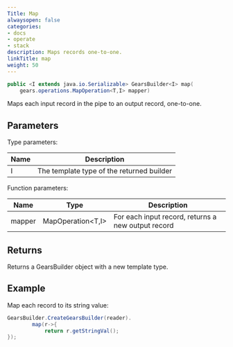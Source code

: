 ```yaml
---
Title: Map
alwaysopen: false
categories:
- docs
- operate
- stack
description: Maps records one-to-one.
linkTitle: map
weight: 50
---
```


```java
public <I extends java.io.Serializable> GearsBuilder<I> map​(
	gears.operations.MapOperation<T,​I> mapper)
```

Maps each input record in the pipe to an output record, one-to-one.

## Parameters
 
Type parameters:

| Name | Description |
|------|-------------|
| I | The template type of the returned builder |

Function parameters:

| Name | Type | Description |
|------|------|-------------|
| mapper | <nobr>MapOperation<T,​I></nobr> | For each input record, returns a new output record |

## Returns

Returns a GearsBuilder object with a new template type.

## Example

Map each record to its string value:

```java
GearsBuilder.CreateGearsBuilder(reader).
 		map(r->{
    		return r.getStringVal();
});
```
